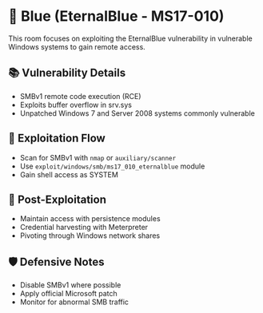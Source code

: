 # 🧱 Blue (EternalBlue - MS17-010)

This room focuses on exploiting the EternalBlue vulnerability in vulnerable Windows systems to gain remote access.

## 📚 Vulnerability Details

- SMBv1 remote code execution (RCE)
- Exploits buffer overflow in srv.sys
- Unpatched Windows 7 and Server 2008 systems commonly vulnerable

## 🔨 Exploitation Flow

- Scan for SMBv1 with `nmap` or `auxiliary/scanner`
- Use `exploit/windows/smb/ms17_010_eternalblue` module
- Gain shell access as SYSTEM

## 🔁 Post-Exploitation

- Maintain access with persistence modules
- Credential harvesting with Meterpreter
- Pivoting through Windows network shares

## 🛡️ Defensive Notes

- Disable SMBv1 where possible
- Apply official Microsoft patch
- Monitor for abnormal SMB traffic
